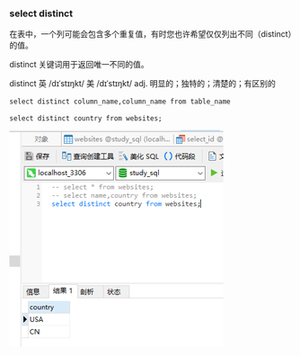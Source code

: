 ### select distinct

在表中，一个列可能会包含多个重复值，有时您也许希望仅仅列出不同（distinct）的值。

distinct 关键词用于返回唯一不同的值。

distinct 英 /dɪˈstɪŋkt/  美 /dɪˈstɪŋkt/ adj. 明显的；独特的；清楚的；有区别的

```
select distinct column_name,column_name from table_name
```

```
select distinct country from websites;
```
<img src='./img/select_distinct_country.png' />